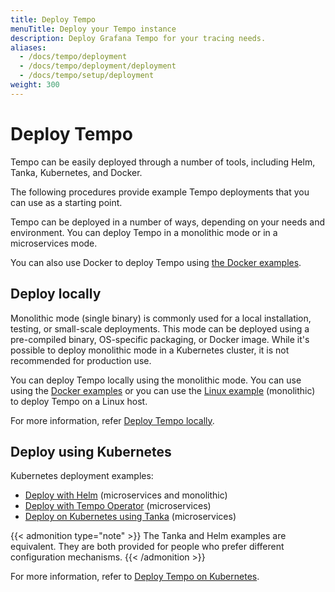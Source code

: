 ```yaml
---
title: Deploy Tempo
menuTitle: Deploy your Tempo instance
description: Deploy Grafana Tempo for your tracing needs.
aliases:
  - /docs/tempo/deployment
  - /docs/tempo/deployment/deployment
  - /docs/tempo/setup/deployment
weight: 300
---
```


# Deploy Tempo

Tempo can be easily deployed through a number of tools, including Helm, Tanka, Kubernetes, and Docker.

The following procedures provide example Tempo deployments that you can use as a starting point.

Tempo can be deployed in a number of ways, depending on your needs and environment. You can deploy Tempo in a monolithic mode or in a microservices mode.



You can also use Docker to deploy Tempo using [the Docker examples](https://github.com/grafana/tempo/tree/main/example/docker-compose).

## Deploy locally

Monolithic mode (single binary) is commonly used for a local installation, testing, or small-scale deployments.
This mode can be deployed using a pre-compiled binary, OS-specific packaging, or Docker image.
While it's possible to deploy monolithic mode in a Kubernetes cluster, it is not recommended for production use.

You can deploy Tempo locally using the monolithic mode. You can use using the [Docker examples](https://github.com/grafana/tempo/tree/main/example/docker-compose) or you can use the [Linux example](linux/) (monolithic) to deploy Tempo on a Linux host.

For more information, refer [Deploy Tempo locally](../deploy/locally/).

## Deploy using Kubernetes

Kubernetes deployment examples:
- [Deploy with Helm](helm-chart/) (microservices and monolithic)
- [Deploy with Tempo Operator](operator/) (microservices)
- [Deploy on Kubernetes using Tanka](tanka/) (microservices)

{{< admonition type="note" >}}
The Tanka and Helm examples are equivalent.
They are both provided for people who prefer different configuration mechanisms.
{{< /admonition >}}

For more information, refer to [Deploy Tempo on Kubernetes](../deploy/kubernetes/).


